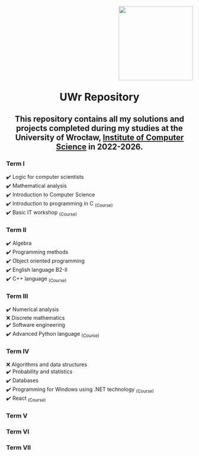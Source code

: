 # <p align=right>[<img src="https://study-in-wroclaw.pl/app/uploads/2022/01/logo.webp" width="200" />](https://uwr.edu.pl/en/)<p align=center> UWr Repository</p> 
## <p align=center> This repository contains all my solutions and projects completed during my studies at the University of Wrocław,  [Institute of Computer Science](https://ii.uni.wroc.pl) in 2022-2026.</p>
### Term I
  ✔️ Logic for computer scientists<br/>
  ✔️ Mathematical analysis<br/>
  ✔️ Introduction to Computer Science<br/>
  ✔️ Introduction to programming in C <sub>(Course)</sub> <br/>
  ✔️ Basic IT workshop <sub>(Course)</sub><br/>
### Term II
  ✔️ Algebra<br/>
  ✔️ Programming methods<br/>
  ✔️ Object oriented programming<br/>
  ✔️ English language B2-II<br/>
  ✔️ C++ language <sub>(Course)</sub><br/>
### Term III
  ✔️ Numerical analysis<br/>
  ❌ Discrete mathematics<br/>
  ✔️ Software engineering<br/>
  ✔️ Advanced Python language <sub>(Course)</sub><br/>
### Term IV
  ❌ Algorithms and data structures<br/>
  ✔️ Probability and statistics<br/>
  ✔️ Databases<br/>
  ✔️ Programming for Windows using .NET technology <sub>(Course)</sub><br/>
  ✔️ React <sub>(Course)</sub><br/>
### Term V
### Term VI
### Term VII
# 
